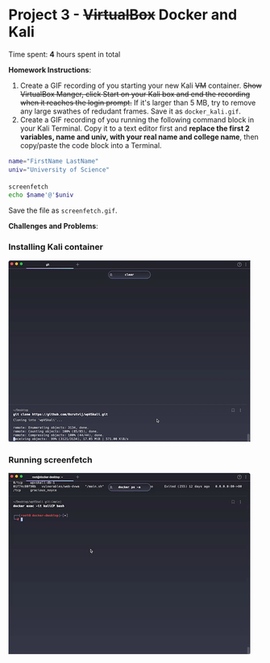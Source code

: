 # Project 3 - ~~VirtualBox~~ Docker and Kali

Time spent: **4** hours spent in total

**Homework Instructions**: 

1. Create a GIF recording of you starting your new Kali ~~VM~~ container. ~~Show VirtualBox Manger, click Start on your Kali box and end the recording when it reaches the login prompt.~~ If it's larger than 5 MB, try to remove any large swathes of redudant frames. Save it as `docker_kali.gif`.
2. Create a GIF recording of you running the following command block in your Kali Terminal. Copy it to a text editor first and **replace the first 2 variables, name and univ, with your real name and college name**, then copy/paste the code block into a Terminal. 

```bash
name="FirstName LastName"
univ="University of Science"

screenfetch
echo $name'@'$univ
```

Save the file as `screenfetch.gif`.

**Challenges and Problems**: 

### Installing Kali container

<img src="docker_kali.gif" alt="Container Installation">
 
### Running screenfetch

<img src="screenfetch.gif" alt="Running screenfetch">
